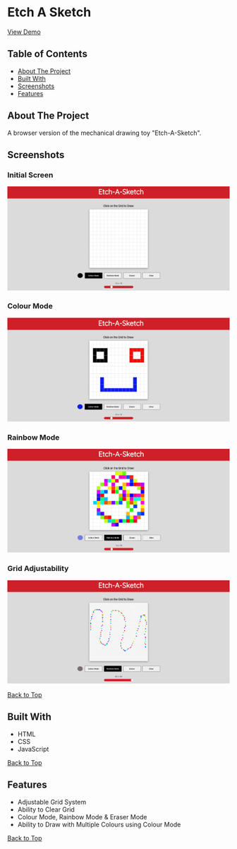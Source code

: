 # Etch A Sketch

[View Demo](https://eternum101.github.io/etch-a-sketch/)

## Table of Contents
- [About The Project](#about-the-project)
- [Built With](#built-with)
- [Screenshots](#screenshots)
- [Features](#features)

## About The Project
A browser version of the mechanical drawing toy "Etch-A-Sketch".

## Screenshots

### Initial Screen
![](screenshots/initial-screen-etch-a-sketch.png)

### Colour Mode
![](screenshots/colour-mode-etch-a-sketch.png)

### Rainbow Mode
![](screenshots/rainbow-mode-etch-a-sketch.png)

### Grid Adjustability
![](screenshots/grid-adjustability-etch-a-sketch.png)

[Back to Top](#etch-a-sketch)

## Built With
- HTML
- CSS
- JavaScript

[Back to Top](#etch-a-sketch)

## Features

- Adjustable Grid System
- Ability to Clear Grid
- Colour Mode, Rainbow Mode & Eraser Mode
- Ability to Draw with Multiple Colours using Colour Mode

[Back to Top](#etch-a-sketch)


